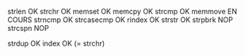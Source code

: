 strlen OK
strchr OK
memset OK
memcpy OK
strcmp OK
memmove EN COURS
strncmp OK
strcasecmp OK
rindex OK
strstr OK
strpbrk NOP
strcspn NOP

strdup OK
index OK (= strchr)